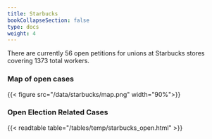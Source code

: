 ```yaml
---
title: Starbucks
bookCollapseSection: false
type: docs
weight: 4
---
```


There are currently 56 open petitions for unions at Starbucks stores covering 1373 total workers.
### Map of open cases 
{{< figure
    src="/data/starbucks/map.png"
    width="90%">}}

### Open Election Related Cases
{{< readtable table="/tables/temp/starbucks_open.html" >}}
